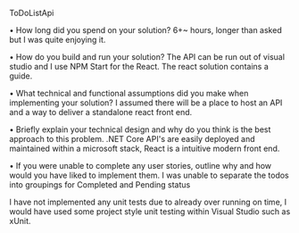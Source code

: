 ToDoListApi

• How long did you spend on your solution? 
6+~ hours, longer than asked but I was quite enjoying it.

• How do you build and run your solution? 
The API can be run out of visual studio and I use NPM Start for the React. The react solution contains a guide.

• What technical and functional assumptions did you make when implementing
your solution? 
I assumed there will be a place to host an API and a way to deliver a standalone react front end. 

• Briefly explain your technical design and why do you think is the best
approach to this problem.
.NET Core API's are easily deployed and maintained within a microsoft stack, React is a intuitive modern front end.

• If you were unable to complete any user stories, outline why and how would
you have liked to implement them.
I was unable to separate the todos into groupings for Completed and Pending status


I have not implemented any unit tests due to already over running on time, I would have used some project style unit testing within Visual Studio such as xUnit.
